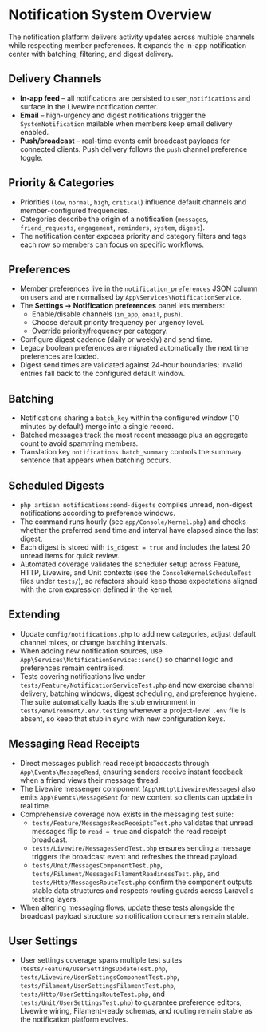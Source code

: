 # Notification System Overview

The notification platform delivers activity updates across multiple channels while respecting member preferences. It expands the in-app notification center with batching, filtering, and digest delivery.

## Delivery Channels
- **In-app feed** – all notifications are persisted to `user_notifications` and surface in the Livewire notification center.
- **Email** – high-urgency and digest notifications trigger the `SystemNotification` mailable when members keep email delivery enabled.
- **Push/broadcast** – real-time events emit broadcast payloads for connected clients. Push delivery follows the `push` channel preference toggle.

## Priority & Categories
- Priorities (`low`, `normal`, `high`, `critical`) influence default channels and member-configured frequencies.
- Categories describe the origin of a notification (`messages`, `friend_requests`, `engagement`, `reminders`, `system`, `digest`).
- The notification center exposes priority and category filters and tags each row so members can focus on specific workflows.

## Preferences
- Member preferences live in the `notification_preferences` JSON column on `users` and are normalised by `App\Services\NotificationService`.
- The **Settings → Notification preferences** panel lets members:
  - Enable/disable channels (`in_app`, `email`, `push`).
  - Choose default priority frequency per urgency level.
  - Override priority/frequency per category.
- Configure digest cadence (daily or weekly) and send time.
- Legacy boolean preferences are migrated automatically the next time preferences are loaded.
- Digest send times are validated against 24-hour boundaries; invalid entries fall back to the configured default window.

## Batching
- Notifications sharing a `batch_key` within the configured window (10 minutes by default) merge into a single record.
- Batched messages track the most recent message plus an aggregate count to avoid spamming members.
- Translation key `notifications.batch_summary` controls the summary sentence that appears when batching occurs.

## Scheduled Digests
- `php artisan notifications:send-digests` compiles unread, non-digest notifications according to preference windows.
- The command runs hourly (see `app/Console/Kernel.php`) and checks whether the preferred send time and interval have elapsed since the last digest.
- Each digest is stored with `is_digest = true` and includes the latest 20 unread items for quick review.
- Automated coverage validates the scheduler setup across Feature, HTTP, Livewire, and Unit contexts (see the `ConsoleKernelScheduleTest` files under `tests/`), so refactors should keep those expectations aligned with the cron expression defined in the kernel.

## Extending
- Update `config/notifications.php` to add new categories, adjust default channel mixes, or change batching intervals.
- When adding new notification sources, use `App\Services\NotificationService::send()` so channel logic and preferences remain centralised.
- Tests covering notifications live under `tests/Feature/NotificationServiceTest.php` and now exercise channel delivery, batching windows, digest scheduling, and preference hygiene. The suite automatically loads the stub environment in `tests/environment/.env.testing` whenever a project-level `.env` file is absent, so keep that stub in sync with new configuration keys.

## Messaging Read Receipts
- Direct messages publish read receipt broadcasts through `App\Events\MessageRead`, ensuring senders receive instant feedback when a friend views their message thread.
- The Livewire messenger component (`App\Http\Livewire\Messages`) also emits `App\Events\MessageSent` for new content so clients can update in real time.
- Comprehensive coverage now exists in the messaging test suite:
  - `tests/Feature/MessagesReadReceiptsTest.php` validates that unread messages flip to `read = true` and dispatch the read receipt broadcast.
  - `tests/Livewire/MessagesSendTest.php` ensures sending a message triggers the broadcast event and refreshes the thread payload.
  - `tests/Unit/MessagesComponentTest.php`, `tests/Filament/MessagesFilamentReadinessTest.php`, and `tests/Http/MessagesRouteTest.php` confirm the component outputs stable data structures and respects routing guards across Laravel's testing layers.
- When altering messaging flows, update these tests alongside the broadcast payload structure so notification consumers remain stable.

## User Settings
- User settings coverage spans multiple test suites (`tests/Feature/UserSettingsUpdateTest.php`, `tests/Livewire/UserSettingsComponentTest.php`, `tests/Filament/UserSettingsFilamentTest.php`, `tests/Http/UserSettingsRouteTest.php`, and `tests/Unit/UserSettingsTest.php`) to guarantee preference editors, Livewire wiring, Filament-ready schemas, and routing remain stable as the notification platform evolves.
